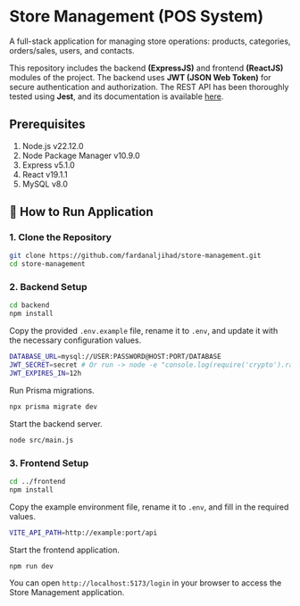 # Store Management (POS System)

A full-stack application for managing store operations: products, categories, orders/sales, users, and contacts. 

This repository includes the backend **(ExpressJS)** and frontend **(ReactJS)** modules of the project. The backend uses **JWT (JSON Web Token)** for secure authentication and authorization. The REST API has been thoroughly tested using **Jest**, and its documentation is available [here](https://github.com/fardanaljihad/store-management/tree/main/backend/docs).

## Prerequisites
1. Node.js v22.12.0
2. Node Package Manager v10.9.0
3. Express v5.1.0
4. React v19.1.1
5. MySQL v8.0


## 🚀 How to Run Application

### 1. Clone the Repository

```bash
git clone https://github.com/fardanaljihad/store-management.git
cd store-management
```

### 2. Backend Setup

```bash
cd backend
npm install
```

Copy the provided `.env.example` file, rename it to `.env`, and update it with the necessary configuration values.

```bash
DATABASE_URL=mysql://USER:PASSWORD@HOST:PORT/DATABASE
JWT_SECRET=secret # Or run -> node -e "console.log(require('crypto').randomBytes(64).toString('hex'))"
JWT_EXPIRES_IN=12h
```

Run Prisma migrations.
```bash
npx prisma migrate dev
```

Start the backend server.
```bash
node src/main.js
```

### 3. Frontend Setup

```bash
cd ../frontend
npm install
```

Copy the example environment file, rename it to `.env`, and fill in the required values.
```bash
VITE_API_PATH=http://example:port/api
```

Start the frontend application.
```bash
npm run dev
```

You can open `http://localhost:5173/login` in your browser to access the Store Management application.

